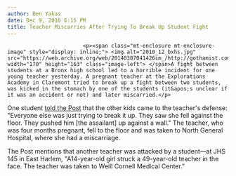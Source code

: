 ```yaml
---
author: Ben Yakas
date: Dec 9, 2010 6:15 PM
title: Teacher Miscarries After Trying To Break Up Student Fight
---
```



                            
                            
                            
                            <p><span class="mt-enclosure mt-enclosure-image" style="display: inline;"> <img alt="2010_12_bxhs.jpg" src="https://web.archive.org/web/20140307041426im_/http://gothamist.com/attachments/jen/2010_12_bxhs.jpg" width="170" height="163" class="image-left"> </span>A fight between students at a Bronx high school led to a horrible incident for one young teacher yesterday. A pregnant teacher at the Explorations Academy in Claremont tried to break up a fight between two students, was kicked in the stomach by one of the students (it&apos;s unclear if it was an accident or not) and later miscarried.</p>

<p>One student <a href="https://web.archive.org/web/20140307041426/http://www.nypost.com/p/news/local/bronx/miscarriage_horror_at_bx_school_6ExDWRb7UeeXnPswVkMooJ?CMP=OTC-rss&amp;FEEDNAME=">told the Post</a> that the other kids came to the teacher&apos;s defense: &quot;Everyone else was just trying to break it up. They saw she fell against the floor. They pushed him [the assailant] up against a wall.&quot; The teacher, who was four months pregnant, fell to the floor and was taken to North General Hospital, where she had a miscarriage.</p>

<p>The Post mentions that another teacher was attacked by a student&#x2014;at JHS 145 in East Harlem, &quot;A14-year-old girl struck a 49-year-old teacher in the face. The teacher was taken to Weill Cornell Medical Center.&quot;</p>
                            
                            
                            